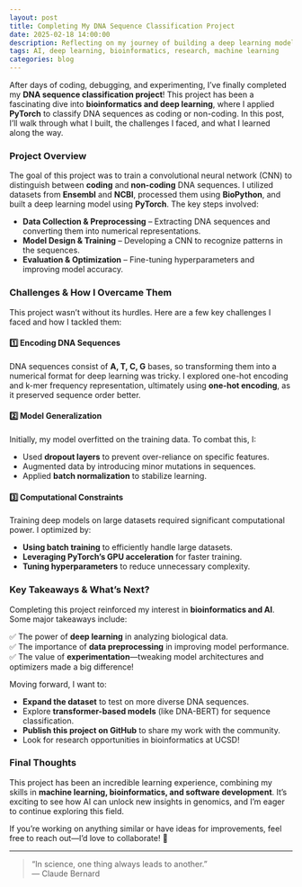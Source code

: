 ```yaml
---
layout: post
title: Completing My DNA Sequence Classification Project
date: 2025-02-18 14:00:00
description: Reflecting on my journey of building a deep learning model for DNA sequence classification.
tags: AI, deep learning, bioinformatics, research, machine learning
categories: blog
---
```


After days of coding, debugging, and experimenting, I’ve finally completed my **DNA sequence classification project**! This project has been a fascinating dive into **bioinformatics and deep learning**, where I applied **PyTorch** to classify DNA sequences as coding or non-coding. In this post, I’ll walk through what I built, the challenges I faced, and what I learned along the way.  

### Project Overview  
The goal of this project was to train a convolutional neural network (CNN) to distinguish between **coding** and **non-coding** DNA sequences. I utilized datasets from **Ensembl** and **NCBI**, processed them using **BioPython**, and built a deep learning model using **PyTorch**. The key steps involved:  

- **Data Collection & Preprocessing** – Extracting DNA sequences and converting them into numerical representations.  
- **Model Design & Training** – Developing a CNN to recognize patterns in the sequences.  
- **Evaluation & Optimization** – Fine-tuning hyperparameters and improving model accuracy.  

### Challenges & How I Overcame Them  
This project wasn’t without its hurdles. Here are a few key challenges I faced and how I tackled them:  

#### 1️⃣ **Encoding DNA Sequences**  
DNA sequences consist of **A, T, C, G** bases, so transforming them into a numerical format for deep learning was tricky. I explored one-hot encoding and k-mer frequency representation, ultimately using **one-hot encoding**, as it preserved sequence order better.  

#### 2️⃣ **Model Generalization**  
Initially, my model overfitted on the training data. To combat this, I:  
- Used **dropout layers** to prevent over-reliance on specific features.  
- Augmented data by introducing minor mutations in sequences.  
- Applied **batch normalization** to stabilize learning.  

#### 3️⃣ **Computational Constraints**  
Training deep models on large datasets required significant computational power. I optimized by:  
- **Using batch training** to efficiently handle large datasets.  
- **Leveraging PyTorch’s GPU acceleration** for faster training.  
- **Tuning hyperparameters** to reduce unnecessary complexity.  

### Key Takeaways & What’s Next?  
Completing this project reinforced my interest in **bioinformatics and AI**. Some major takeaways include:  

✅ The power of **deep learning** in analyzing biological data.  
✅ The importance of **data preprocessing** in improving model performance.  
✅ The value of **experimentation**—tweaking model architectures and optimizers made a big difference!  

Moving forward, I want to:  
- **Expand the dataset** to test on more diverse DNA sequences.  
- Explore **transformer-based models** (like DNA-BERT) for sequence classification.  
- **Publish this project on GitHub** to share my work with the community.  
- Look for research opportunities in bioinformatics at UCSD!  

### Final Thoughts  
This project has been an incredible learning experience, combining my skills in **machine learning, bioinformatics, and software development**. It’s exciting to see how AI can unlock new insights in genomics, and I’m eager to continue exploring this field.  

If you’re working on anything similar or have ideas for improvements, feel free to reach out—I’d love to collaborate! 🚀  

<hr>

> “In science, one thing always leads to another.”  
> — Claude Bernard  

